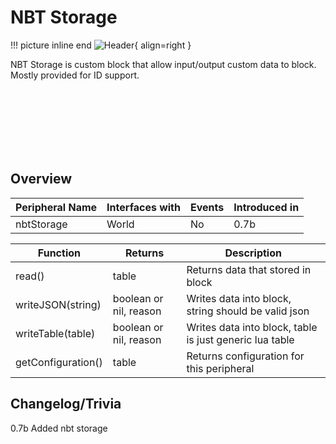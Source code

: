 # NBT Storage

!!! picture inline end
    ![Header](){ align=right }

NBT Storage is custom block that allow input/output custom data to block. Mostly provided for ID support.

<br><br><br><br><br><br>

## Overview

| Peripheral Name     | Interfaces with | Events | Introduced in |
| ------------------- | --------------- | ------ | ------------- |
| nbtStorage          | World           | No     | 0.7b          |


| Function           | Returns                | Description                                             |
| ------------------ | ---------------------- | ------------------------------------------------------- |
| read()             | table                  | Returns data that stored in block                       |
| writeJSON(string)  | boolean or nil, reason | Writes data into block, string should be valid json     |
| writeTable(table)  | boolean or nil, reason | Writes data into block, table is just generic lua table |
| getConfiguration() | table                  | Returns configuration for this peripheral               |

## Changelog/Trivia

0.7b
Added nbt storage
